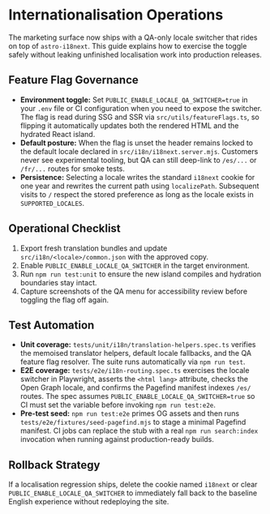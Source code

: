 # Internationalisation Operations

The marketing surface now ships with a QA-only locale switcher that rides on top of
`astro-i18next`. This guide explains how to exercise the toggle safely without leaking
unfinished localisation work into production releases.

## Feature Flag Governance

- **Environment toggle:** Set `PUBLIC_ENABLE_LOCALE_QA_SWITCHER=true` in your `.env`
  file or CI configuration when you need to expose the switcher. The flag is read
  during SSG and SSR via `src/utils/featureFlags.ts`, so flipping it automatically
  updates both the rendered HTML and the hydrated React island.
- **Default posture:** When the flag is unset the header remains locked to the default
  locale declared in `src/i18n/i18next.server.mjs`. Customers never see experimental
  tooling, but QA can still deep-link to `/es/...` or `/fr/...` routes for smoke tests.
- **Persistence:** Selecting a locale writes the standard `i18next` cookie for one year
  and rewrites the current path using `localizePath`. Subsequent visits to `/` respect
  the stored preference as long as the locale exists in `SUPPORTED_LOCALES`.

## Operational Checklist

1. Export fresh translation bundles and update `src/i18n/<locale>/common.json` with the
   approved copy.
2. Enable `PUBLIC_ENABLE_LOCALE_QA_SWITCHER` in the target environment.
3. Run `npm run test:unit` to ensure the new island compiles and hydration boundaries
   stay intact.
4. Capture screenshots of the QA menu for accessibility review before toggling the flag
   off again.

## Test Automation

- **Unit coverage:** `tests/unit/i18n/translation-helpers.spec.ts` verifies the memoised
  translator helpers, default locale fallbacks, and the QA feature flag resolver. The
  suite runs automatically via `npm run test`.
- **E2E coverage:** `tests/e2e/i18n-routing.spec.ts` exercises the locale switcher in
  Playwright, asserts the `<html lang>` attribute, checks the Open Graph locale, and
  confirms the Pagefind manifest indexes `/es/` routes. The spec assumes
  `PUBLIC_ENABLE_LOCALE_QA_SWITCHER=true` so CI must set the variable before invoking
  `npm run test:e2e`.
- **Pre-test seed:** `npm run test:e2e` primes OG assets and then runs
  `tests/e2e/fixtures/seed-pagefind.mjs` to stage a minimal Pagefind manifest. CI jobs can
  replace the stub with a real `npm run search:index` invocation when running against
  production-ready builds.

## Rollback Strategy

If a localisation regression ships, delete the cookie named `i18next` or clear
`PUBLIC_ENABLE_LOCALE_QA_SWITCHER` to immediately fall back to the baseline English
experience without redeploying the site.
